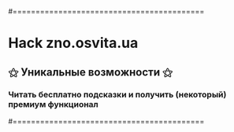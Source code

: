 #==========================================
# Hack zno.osvita.ua
## ⚝ Уникальные возможности ⚝
### Читать бесплатно подсказки и получить (некоторый) премиум функционал
#==========================================


